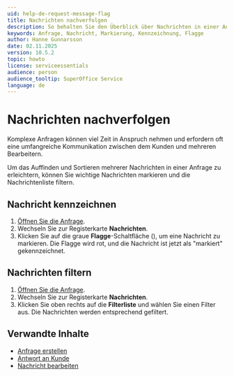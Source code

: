```yaml
---
uid: help-de-request-message-flag
title: Nachrichten nachverfolgen
description: So behalten Sie den Überblick über Nachrichten in einer Anfrage
keywords: Anfrage, Nachricht, Markierung, Kennzeichnung, Flagge
author: Hanne Gunnarsson
date: 02.11.2025
version: 10.5.2
topic: howto
license: serviceessentials
audience: person
audience_tooltip: SuperOffice Service
language: de
---
```


# Nachrichten nachverfolgen

Komplexe Anfragen können viel Zeit in Anspruch nehmen und erfordern oft eine umfangreiche Kommunikation zwischen dem Kunden und mehreren Bearbeitern.

Um das Auffinden und Sortieren mehrerer Nachrichten in einer Anfrage zu erleichtern, können Sie wichtige Nachrichten markieren und die Nachrichtenliste filtern.

## Nachricht kennzeichnen

1. [Öffnen Sie die Anfrage][1].
1. Wechseln Sie zur Registerkarte **Nachrichten**.
1. Klicken Sie auf die graue **Flagge**-Schaltfläche (<i class="ph ph-flag" aria-label="Flaggen-Symbol"></i>), um eine Nachricht zu markieren. Die Flagge wird rot, und die Nachricht ist jetzt als "markiert" gekennzeichnet.

## Nachrichten filtern

1. [Öffnen Sie die Anfrage][1].
1. Wechseln Sie zur Registerkarte **Nachrichten**.
1. Klicken Sie oben rechts auf die **Filterliste** und wählen Sie einen Filter aus. Die Nachrichten werden entsprechend gefiltert.

## Verwandte Inhalte

* [Anfrage erstellen][2]
* [Antwort an Kunde][3]
* [Nachricht bearbeiten][4]

<!-- Referenced links -->
[1]: index.md#open
[2]: create.md
[3]: reply.md
[4]: edit-message.md
